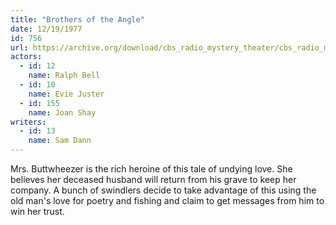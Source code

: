 ```yaml
---
title: "Brothers of the Angle"
date: 12/19/1977
id: 756
url: https://archive.org/download/cbs_radio_mystery_theater/cbs_radio_mystery_theater-0751-0800.zip/cbs_radio_mystery_theater-0751-0800%2Fcbsrmt_0756_brothers_of_the_angle.mp3
actors:  
  - id: 12
    name: Ralph Bell  
  - id: 10
    name: Evie Juster  
  - id: 155
    name: Joan Shay
writers:  
  - id: 13
    name: Sam Dann
---
```

Mrs. Buttwheezer is the rich heroine of this tale of undying love. She believes her deceased husband will return from his grave to keep her company. A bunch of swindlers decide to take advantage of this using the old man's love for poetry and fishing and claim to get messages from him to win her trust.